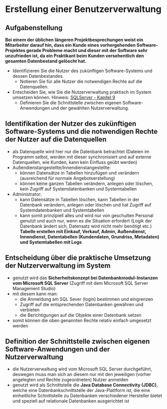 # Erstellung einer Benutzerverwaltung

## Aufgabenstellung

**Bei einem der üblichen längeren Projektbesprechungen weist ein Mitarbeiter darauf hin, dass ein Kunde eines vorhergehenden Software-Projektes gerade Probleme macht und dieser mit der Software sehr unzufrieden ist, da ein Praktikant beim Kunden versehentlich den gesamten Datenbestand gelöscht hat.**

* Identifizieren Sie die Nutzer des zukünftigen Software-Systems und dessen Datenbestandes.
    * Notieren Sie für alle Nutzer die notwendigen Rechte auf die Datenquellen.
* Entscheiden Sie, wie Sie die Nutzerverwaltung praktisch im System umsetzen können. Hinweis: [SQLServer - Kapitel 9](legal/pdfs/sql_server_2012_kapitel_9.pdf)
    * Definieren Sie die Schnittstelle zwischen eigenen Software-Anwendungen und der gewählten Nutzerverwaltung.

## Identifikation der Nutzer des zukünftigen Software-Systems und die notwendigen Rechte der Nutzer auf die Datenquellen

* als Datenquelle wird hier nur die Datenbank betrachtet (Dateien im Programm selbst, werden mit dieser synchronisiert und auf externe Datenquellen, wie Kunden, kann kein Einfluss geübt werden)
* Außendienstangestellte/Innendienstangestellte:
    * können Datensätze in Tabellen hinzufügen und verändern (ausreichend für normale Angebotserstellung)
    * können keine ganzen Tabellen verändern, anlegen oder löschen, kein Zugriff auf Systemdatenbanken und Systemtabellen
* Administrator: 
    * kann Datensätze in Tabellen löschen, kann Tabellen in der Datenbank verändern, anlegen oder löschen und hat Zugriff auf Systemdatenbanken und Systemtabellen
    * kann somit prinzipiell alles und wird nur von geschulten Personal genutzt und auch nur, wenn es die Situation erfordert (Logik der Datenbank ändert sich, Datensatz wird nicht mehr benötigt etc.)
**Tabelle erstellen mit Einkauf, Verkauf, Admin, Außendienst, Innendienst, Datentabellen (Kundendaten, Grundriss, Metadaten) und Systemtabellen mit Logs**

## Entscheidung über die praktische Umsetzung der Nutzerverwaltung im System

* genutzt wird das **Sicherheitskonzept bei Datenbankmodul-Instanzen vom Microsoft SQL Server** (Zugriff mit dem Microsoft SQL Server Management Studio)
* mit diesem kann man:
    * die Anmeldung am SQL Sever (login) bestimmen und eingrenzen
    * Zugriff auf die entsprechenden Datenbanken gewähren und verbieten
    * die Berichtigungen auf die Objekte einer Datenbank setzen
* somit können die oben genannten Rechte relativ einfach umgesetzt werden

## Definition der Schnittstelle zwischen eigenen Software-Anwendungen und der Nutzerverwaltung

* die Nutzerverwaltung wird vom Microsoft SQL Server durchgeführt, deswegen muss man sich an diesem nur mit den jeweiligen (vorher angelegten und Rechte zugeordneten) Nutzer anmelden
* genutzt wird als Schnittstelle die **Java Database Connectivity (JDBC)**, welche eine Datenbankschnittstelle der Java-Plattform ist, die eine einheitliche Schnittstelle zu Datenbanken verschiedener Hersteller bietet und speziell auf relationale Datenbanken ausgerichtet ist